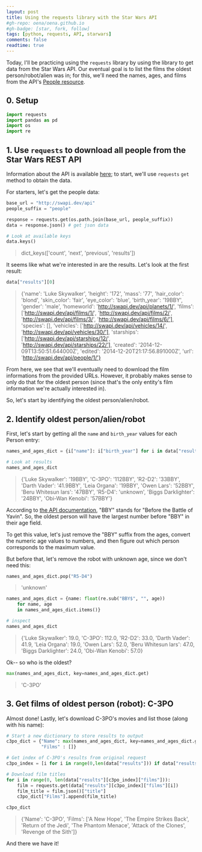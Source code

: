 ```yaml
---
layout: post
title: Using the requests library with the Star Wars API
#gh-repo: oena/oena.github.io
#gh-badge: [star, fork, follow]
tags: [python, requests, API, starwars]
comments: false
readtime: true
--- 
```


Today, I'll be practicing using the `requests` library by using the library to get data from the Star Wars API. Our eventual goal is to list the films the oldest person/robot/alien was in; for this, we'll need the names, ages, and films from the API's [People resource](https://swapi.dev/documentation#people). 

## 0. Setup


```python
import requests
import pandas as pd
import os 
import re
```

## 1. Use `requests` to download all people from the Star Wars REST API 

Information about the API is available [here](https://swapi.dev/documentation); to start, we'll use `requests` `get` method to obtain the data. 

For starters, let's get the people data: 


```python
base_url = "http://swapi.dev/api"
people_suffix = "people"
```


```python
response = requests.get(os.path.join(base_url, people_suffix))
data = response.json() # get json data 
```


```python
# Look at available keys
data.keys()
```




> dict_keys(['count', 'next', 'previous', 'results'])



It seems like what we're interested in are the results. Let's look at the first result:


```python
data["results"][0]
```




 >   {'name': 'Luke Skywalker',
     'height': '172',
     'mass': '77',
     'hair_color': 'blond',
     'skin_color': 'fair',
     'eye_color': 'blue',
     'birth_year': '19BBY',
     'gender': 'male',
     'homeworld': 'http://swapi.dev/api/planets/1/',
     'films': ['http://swapi.dev/api/films/1/',
      'http://swapi.dev/api/films/2/',
      'http://swapi.dev/api/films/3/',
      'http://swapi.dev/api/films/6/'],
     'species': [],
     'vehicles': ['http://swapi.dev/api/vehicles/14/',
      'http://swapi.dev/api/vehicles/30/'],
     'starships': ['http://swapi.dev/api/starships/12/',
      'http://swapi.dev/api/starships/22/'],
     'created': '2014-12-09T13:50:51.644000Z',
     'edited': '2014-12-20T21:17:56.891000Z',
     'url': 'http://swapi.dev/api/people/1/'}



From here, we see that we'll eventually need to download the film informations from the provided URLs. However, it probably makes sense to only do that for the oldest person (since that's the only entity's film information we're actually interested in). 

So, let's start by identifying the oldest person/alien/robot. 

## 2. Identify oldest person/alien/robot

First, let's start by getting all the `name` and `birth_year` values for each Person entry: 


```python
names_and_ages_dict = {i["name"]: i["birth_year"] for i in data["results"]}
```


```python
# Look at results
names_and_ages_dict
```




>    {'Luke Skywalker': '19BBY',
     'C-3PO': '112BBY',
     'R2-D2': '33BBY',
     'Darth Vader': '41.9BBY',
     'Leia Organa': '19BBY',
     'Owen Lars': '52BBY',
     'Beru Whitesun lars': '47BBY',
     'R5-D4': 'unknown',
     'Biggs Darklighter': '24BBY',
     'Obi-Wan Kenobi': '57BBY'}



According to [the API documentation](https://swapi.dev/documentation#people), "BBY" stands for "Before the Battle of Yavin". So, the oldest person will have the largest number before "BBY" in their age field. 

To get this value, let's just remove the "BBY" suffix from the ages, convert the numeric age values to numbers, and then figure out which person corresponds to the maximum value. 

But before that, let's remove the robot with unknown age, since we don't need this: 


```python
names_and_ages_dict.pop("R5-D4")
```




>    'unknown'




```python
names_and_ages_dict = {name: float(re.sub("BBY$", "", age)) 
    for name, age 
    in names_and_ages_dict.items()}

# inspect
names_and_ages_dict
```




 >   {'Luke Skywalker': 19.0,
     'C-3PO': 112.0,
     'R2-D2': 33.0,
     'Darth Vader': 41.9,
     'Leia Organa': 19.0,
     'Owen Lars': 52.0,
     'Beru Whitesun lars': 47.0,
     'Biggs Darklighter': 24.0,
     'Obi-Wan Kenobi': 57.0}



Ok-- so who is the oldest? 


```python
max(names_and_ages_dict, key=names_and_ages_dict.get)
```




 >   'C-3PO'



## 3. Get films of oldest person (robot): C-3PO

Almost done! Lastly, let's download C-3PO's movies and list those (along with his name): 


```python
# Start a new dictionary to store results to output
c3po_dict = {"Name": max(names_and_ages_dict, key=names_and_ages_dict.get),
             "Films" : []}
```


```python
# Get index of C-3PO's results from original request 
c3po_index = [i for i in range(0,len(data["results"])) if data["results"][i]["name"] == "C-3PO"][0]

# Download film titles
for i in range(0, len(data["results"][c3po_index]["films"])):
    film = requests.get(data["results"][c3po_index]["films"][i])
    film_title = film.json()["title"]
    c3po_dict["Films"].append(film_title)
```


```python
c3po_dict
```




 >   {'Name': 'C-3PO',
     'Films': ['A New Hope',
      'The Empire Strikes Back',
      'Return of the Jedi',
      'The Phantom Menace',
      'Attack of the Clones',
      'Revenge of the Sith']}



And there we have it! 
